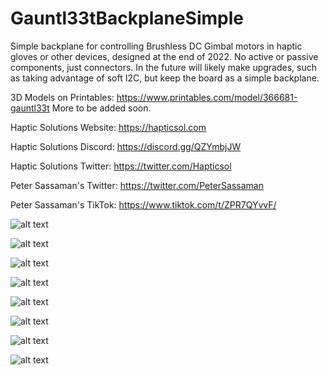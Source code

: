 # Gauntl33tBackplaneSimple
 Simple backplane for controlling Brushless DC Gimbal motors in haptic gloves or other devices, designed at the end of 2022.  No active or passive components, just connectors.  In the future will likely make upgrades, such as taking advantage of soft I2C, but keep the board as a simple backplane.

 3D Models on Printables: https://www.printables.com/model/366681-gauntl33t  More to be added soon.

 Haptic Solutions Website: https://hapticsol.com

 Haptic Solutions Discord: https://discord.gg/QZYmbjJW

 Haptic Solutions Twitter: https://twitter.com/Hapticsol

 Peter Sassaman's Twitter: https://twitter.com/PeterSassaman

 Peter Sassaman's TikTok: https://www.tiktok.com/t/ZPR7QYvvF/

![alt text](https://github.com/Haptic-Solutions/Gauntl33tBackplaneSimple/blob/main/images/image1.png?raw=true)

![alt text](https://github.com/Haptic-Solutions/Gauntl33tBackplaneSimple/blob/main/images/image2.png?raw=true)

![alt text](https://github.com/Haptic-Solutions/Gauntl33tBackplaneSimple/blob/main/images/image3.jpg?raw=true)

![alt text](https://github.com/Haptic-Solutions/Gauntl33tBackplaneSimple/blob/main/images/image4.jpg?raw=true)

![alt text](https://github.com/Haptic-Solutions/Gauntl33tBackplaneSimple/blob/main/images/image5.jpg?raw=true)

![alt text](https://github.com/Haptic-Solutions/Gauntl33tBackplaneSimple/blob/main/images/image6.jpg?raw=true)

![alt text](https://github.com/Haptic-Solutions/Gauntl33tBackplaneSimple/blob/main/images/image7.jpg?raw=true)

![alt text](https://github.com/Haptic-Solutions/Gauntl33tBackplaneSimple/blob/main/images/image8.jpg?raw=true)
